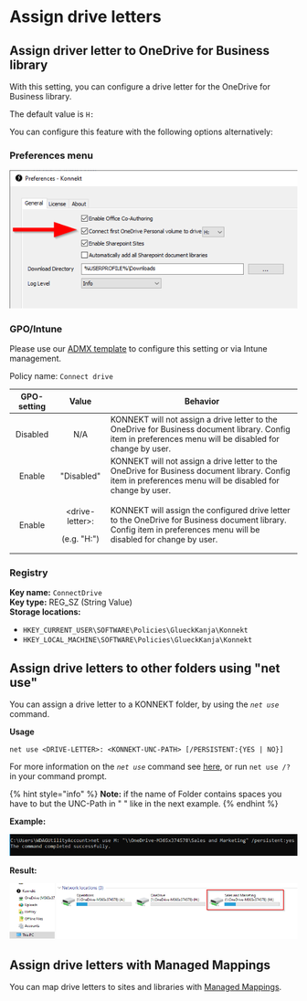 # Assign drive letters

## Assign driver letter to OneDrive for Business library

With this setting, you can configure a drive letter for the OneDrive for Business library.

The default value is `H:`

You can configure this feature with the following options alternatively:

### Preferences menu

![](<../../.gitbook/assets/image (14).png>)



### GPO/Intune

Please use our [ADMX template](../management-options/settings-via-gpo.md#admx-file) to configure this setting or via Intune management.

Policy name: `Connect drive`

| GPO-setting |                     Value                     | Behavior                                                                                                                                                            |
| :---------: | :-------------------------------------------: | ------------------------------------------------------------------------------------------------------------------------------------------------------------------- |
|   Disabled  |                      N/A                      | KONNEKT will not assign a drive letter to the OneDrive for Business document library. Config item in preferences menu will be disabled for change by user.          |
|    Enable   |                   "Disabled"                  | KONNEKT will not assign a drive letter to the OneDrive for Business document library. Config item in preferences menu will be disabled for change by user.          |
|    Enable   | <p>&#x3C;drive-letter>:</p><p>(e.g. "H:")</p> | KONNEKT will assign the configured drive letter to the OneDrive for Business document library. Config item in preferences menu will be disabled for change by user. |

### Registry

**Key name:** `ConnectDrive`\
**Key type:** REG\_SZ (String Value)\
**Storage locations:**

* `HKEY_CURRENT_USER\SOFTWARE\Policies\GlueckKanja\Konnekt`
* `HKEY_LOCAL_MACHINE\SOFTWARE\Policies\GlueckKanja\Konnekt`

## Assign drive letters to other folders using "net use"

You can assign a drive letter to a KONNEKT folder, by using the _`net use`_ command.

**Usage**

```
net use <DRIVE-LETTER>: <KONNEKT-UNC-PATH> [/PERSISTENT:{YES | NO}]
```

&#x20;For more information on the _`net use`_ command see [here](https://ss64.com/nt/net-use.html), or run `net use /?` in your command prompt.

{% hint style="info" %}
**Note:** if the name of Folder contains spaces you have to but the UNC-Path in " " like in the next example.
{% endhint %}

&#x20;**Example:**

![](../../.gitbook/assets/AssignDriveLetter.png)

**Result:**

![](../../.gitbook/assets/DriveLetterExplorer2.png)

## Assign drive letters with Managed Mappings

You can map drive letters to sites and libraries with [Managed Mappings](administrative-mappings.md).
